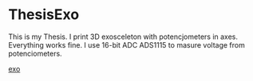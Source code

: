 # ThesisExo

This is my Thesis. I print 3D exosceleton with potencjometers in axes. Everything works fine. I use 16-bit ADC ADS1115 to masure voltage from potenciometers.  

[exo](https://przemyslprzyszlosci.gov.pl/uploads/2021/02/Pawel_Sadkowski_praca_dyplomowa_05-1000x535_2.jpg)
